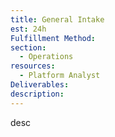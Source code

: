 ```yaml
---
title: General Intake
est: 24h
Fulfillment Method: 
section:
  - Operations
resources:
  - Platform Analyst
Deliverables:  
description: 
---
```


desc